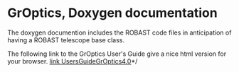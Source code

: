# GrOptics, Doxygen documentation

The doxygen documention includes the ROBAST code files in anticipation
of having a ROBAST telescope base class.

The following link to the GrOptics User's Guide give a nice html
version for your browser.
<a href="/Users/charlesduke/Development/GrOptics/README/UsersGuideGrOptics.html.LyXconv/UsersGuideGrOptics.html">link UsersGuideGrOptics4.0</a>*/
